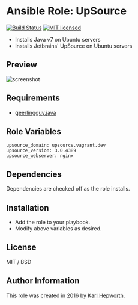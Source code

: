 # Ansible Role: UpSource

[![Build Status](https://travis-ci.org/fubarhouse/fubarhouse.upsource.svg?branch=master)](https://travis-ci.org/fubarhouse/fubarhouse.teamcity)
[![MIT licensed](https://img.shields.io/badge/license-MIT-blue.svg)](https://raw.githubusercontent.com/fubarhouse/fubarhouse.teamcity/master/LICENSE)

* Installs Java v7 on Ubuntu servers
* Installs Jetbrains' UpSource on Ubuntu servers

## Preview
![screenshot](https://raw.githubusercontent.com/fubarhouse/fubarhouse.upsource/master/images/login-screen.png)

## Requirements

  * [geerlingguy.java](https://github.com/geerlingguy/ansible-role-java)

## Role Variables

    upsource_domain: upsource.vagrant.dev
    upsource_version: 3.0.4389
    upsource_webserver: nginx

## Dependencies

  Dependencies are checked off as the role installs.

## Installation

  * Add the role to your playbook.
  * Modify above variables as desired.

## License

MIT / BSD

## Author Information

This role was created in 2016 by [Karl Hepworth](https://twitter.com/fubarhouse).

